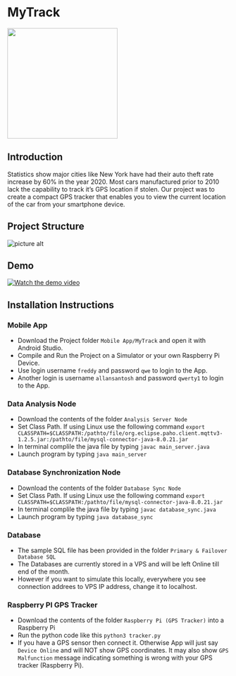 # MyTrack

<img src="https://allansantosh.com/DistributedProject/mytrack.png" width="250" height="250"/>

## Introduction
Statistics show major cities like New York have had their auto theft rate increase by 60% in the year 2020. Most cars manufactured prior to 2010 lack the capability to track it’s GPS location if stolen. Our project was to create a compact GPS tracker that enables you to view the current location of the car from your smartphone device. 



## Project Structure

![picture alt](https://allansantosh.com/DistributedProject/dis_pro_structure.png "System Structure")


 ## Demo
 
 [![Watch the demo video](https://allansantosh.com/DistributedProject/dis_pro_Demo.png "Demo Video on Google Drive")](https://drive.google.com/file/d/1DqHj3wBf8m6oKxlSw5wjeBVqq63zad9v/view?usp=sharing)
 
 ## Installation Instructions
 
 ### Mobile App
 
 * Download the Project folder `Mobile App/MyTrack` and open it with Android Studio.
 * Compile and Run the Project on a Simulator or your own Raspberry Pi Device.
 * Use login username `freddy` and password `qwe` to login to the App.
 * Another login is username `allansantosh` and password `qwerty1` to login to the App.

 ### Data Analysis Node
 
 * Download the contents of the folder `Analysis Server Node`
 * Set Class Path. If using Linux use the following command
 `export CLASSPATH=$CLASSPATH:/pathto/file/org.eclipse.paho.client.mqttv3-1.2.5.jar:/pathto/file/mysql-connector-java-8.0.21.jar`
 * In terminal complile the java file by typing `javac main_server.java`
 * Launch program by typing `java main_server`
 
  ### Database Synchronization Node
 
 * Download the contents of the folder `Database Sync Node`
 * Set Class Path. If using Linux use the following command
 `export CLASSPATH=$CLASSPATH:/pathto/file/mysql-connector-java-8.0.21.jar`
 * In terminal complile the java file by typing `javac database_sync.java`
 * Launch program by typing `java database_sync`
 
  ### Database
 
 * The sample SQL file has been provided in the folder `Primary & Failover Database SQL`
 * The Databases are currently stored in a VPS and will be left Online till end of the month.
 * However if you want to simulate this locally, everywhere you see connection addrees to VPS IP address, change it to localhost.

  ### Raspberry PI GPS Tracker
 
 * Download the contents of the folder `Raspberry Pi (GPS Tracker)` into a Raspberry Pi
 * Run the python code like this `python3 tracker.py`
 * If you have a GPS sensor then connect it. Otherwise App will just say `Device Online` and will NOT show GPS coordinates. It may also show `GPS Malfunction` message indicating something is wrong with your GPS tracker (Raspberry Pi).
